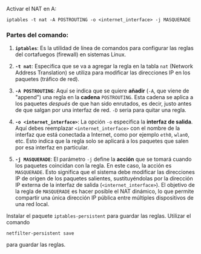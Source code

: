 Activar el NAT en A: 
```shell
iptables -t nat -A POSTROUTING -o <internet_interface> -j MASQUERADE
```

### Partes del comando:

1. **`iptables`**: Es la utilidad de línea de comandos para configurar las reglas del cortafuegos (firewall) en sistemas Linux.
    
2. **`-t nat`**: Especifica que se va a agregar la regla en la tabla `nat` (Network Address Translation) se utiliza para modificar las direcciones IP en los paquetes (tráfico de red).
    
3. **`-A POSTROUTING`**: Aquí se indica que se quiere **añadir** (`-A`, que viene de "append") una regla en la **cadena** `POSTROUTING`. Esta cadena se aplica a los paquetes _después_ de que han sido enrutados, es decir, justo antes de que salgan por una interfaz de red. `-D` seria para quitar una regla.

    
4. **`-o <internet_interface>`**: La opción `-o` especifica la **interfaz de salida**. Aquí debes reemplazar `<internet_interface>` con el nombre de la interfaz que está conectada a Internet, como por ejemplo `eth0`, `wlan0`, etc. Esto indica que la regla solo se aplicará a los paquetes que salen por esa interfaz en particular.
    
5. **`-j MASQUERADE`**: El parámetro `-j` define la **acción** que se tomará cuando los paquetes coincidan con la regla. En este caso, la acción es `MASQUERADE`. Esto significa que el sistema debe modificar las direcciones IP de origen de los paquetes salientes, sustituyéndolas por la dirección IP externa de la interfaz de salida (`<internet_interface>`). El objetivo de la regla de `MASQUERADE` es hacer posible el NAT dinámico, lo que permite compartir una única dirección IP pública entre múltiples dispositivos de una red local.

Instalar el paquete `iptables-persistent` para guardar las reglas.
Utilizar el comando
```shell
netfilter-persistent save
```
para guardar las reglas.